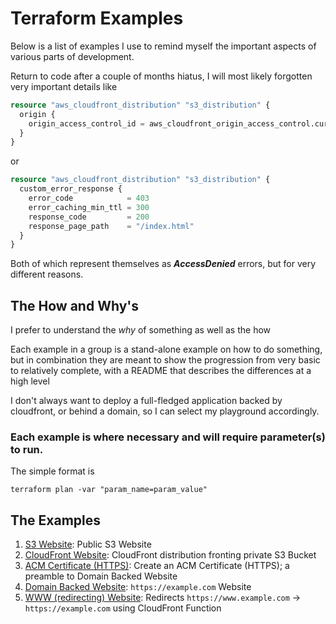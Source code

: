 # Terraform Examples

Below is a list of examples I use to remind myself the important aspects of various parts of development.

Return to code after a couple of months hiatus, I will most likely forgotten very important details like 
```terraform
resource "aws_cloudfront_distribution" "s3_distribution" {
  origin {
    origin_access_control_id = aws_cloudfront_origin_access_control.current.id
  }
}
```
or
```terraform
resource "aws_cloudfront_distribution" "s3_distribution" {
  custom_error_response {
    error_code            = 403
    error_caching_min_ttl = 300
    response_code         = 200
    response_page_path    = "/index.html"
  }
}
```
Both of which represent themselves as **_AccessDenied_** errors, but for very different reasons.

## The How and Why's

I prefer to understand the _why_ of something as well as the how

Each example in a group is a stand-alone example on how to do something, but in combination they are meant to show the progression from very basic to relatively complete, with a README that describes the differences at a high level

I don't always want to deploy a full-fledged application backed by cloudfront, or behind a domain, so I can select my playground accordingly. 

### Each example is where necessary and will require parameter(s) to run.

The simple format is
```shell
terraform plan -var "param_name=param_value"
```

## The Examples

1. [S3 Website](./01_s3_website): Public S3 Website
2. [CloudFront Website](./02_cloudfront_website): CloudFront distribution fronting private S3 Bucket
3. [ACM Certificate (HTTPS)](./03_acm_certificate): Create an ACM Certificate (HTTPS); a preamble to Domain Backed Website 
4. [Domain Backed Website](./04_domain_website): `https://example.com` Website
5. [WWW (redirecting) Website](./05_www_domain_website): Redirects `https://www.example.com` -> `https://example.com` using CloudFront Function   